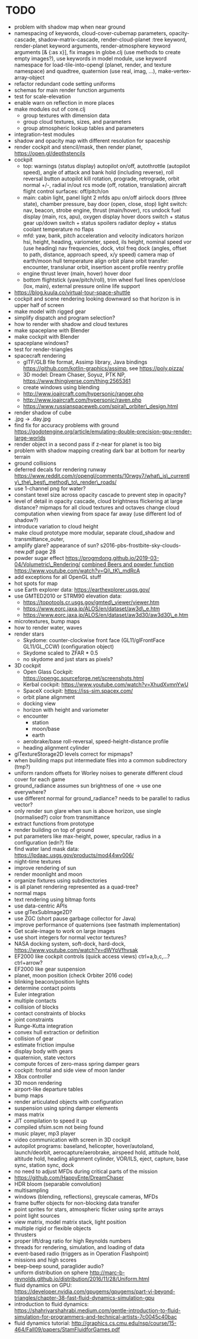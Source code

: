 # TODO
* problem with shadow map when near ground
* namespacing of keywords, cloud-cover-cubemap parameters, opacity-cascade, shadow-matrix-cascade,
  render-cloud-planet :tree keyword, render-planet keyword arguments, render-atmosphere keyword arguments [& {:as x}],
  fix images in globe.clj (use methods to create empty images?), use keywords in model module,
  use keyword namespace for load-tile-into-opengl (planet, render, and texture namespace) and quadtree,
  quaternion (use real, imag, ...), make-vertex-array-object
* refactor redundant code setting uniforms
* schemas for main render function arguments
* test for scale-elevation
* enable warn on reflection in more places
* make modules out of core.clj
  * group textures with dimension data
  * group cloud textures, sizes, and parameters
  * group atmospheric lookup tables and parameters
* integration-test modules
* shadow and opacity map with different resolution for spaceship
* render cockpit and stencil/mask, then render planet, https://open.gl/depthstencils
* cockpit
  * top:
    warnings (status display)
    autopilot on/off, autothrottle (autopilot speed), angle of attack and bank hold (including reverse), roll reversal button
    autopilot kill rotation, prograde, retrograde, orbit normal +/-, radial in/out
    rcs mode (off, rotation, translation)
    aircraft flight control surfaces: off/pitch/on
  * main:
    cabin light, panel light
    2 mfds
    apu on/off
    airlock doors (three state), chamber pressure, bay door (open, close, stop)
    light switch: nav, beacon, strobe
    engine, thrust (main/hover), rcs
    undock
    fuel display (main, rcs, apu), oxygen display
    hover doors switch + status
    gear up/down switch + status
    spoilers
    radiator deploy + status
    coolant temperature
    no flaps
  * mfd:
    yaw, bank, pitch acceleration and velocity indicators
    horizon hsi, height, heading, variometer, speed, ils height, nominal speed
    vor (use heading)
    nav frequencies, dock, vtol freq
    dock (angles, offset to path, distance, approach speed, x/y speed)
    camera
    map of earth/moon
    hull temperature
    align orbit plane
    orbit
    transfer: encounter, translunar orbit, insertion
    ascent profile
    reentry profile
  * engine thrust lever (main, hover)
    hover door
  * bottom
    flightstick (yaw/pitch/roll), trim wheel
    fuel lines open/close (lox, main), external pressure online
    life support
* https://blog.kuula.co/virtual-tour-space-shuttle
* cockpit and scene rendering looking downward so that horizon is in upper half of screen
* make model with rigged gear
* simplify dispatch and program selection?
* how to render with shadow and cloud textures
* make spaceplane with Blender
* make cockpit with Blender
* spaceplane windows?
* test for render-triangles
* spacecraft rendering
  * glTF/GLB file format, Assimp library, Java bindings https://github.com/kotlin-graphics/assimp, see https://poly.pizza/
  * 3D model: Dream Chaser, Soyuz, PTK NP, https://www.thingiverse.com/thing:2565361
  * create windows using blending
  * http://www.ioaircraft.com/hypersonic/ranger.php
  * http://www.ioaircraft.com/hypersonic/raven.php
  * https://www.russianspaceweb.com/spiral\_orbiter\_design.html
* render shadow of cube
* .jpg -> .day.jpg
* find fix for accuracy problems with ground
  https://godotengine.org/article/emulating-double-precision-gpu-render-large-worlds
* render object in a second pass if z-near for planet is too big
* problem with shadow mapping creating dark bar at bottom for nearby terrain
* ground collisions
* deferred decals for rendering runway
  https://www.reddit.com/r/opengl/comments/10rwgy7/what\_is\_currently\_the\_best\_method\_to\_render\_roads/
* use 1-channel png for water?
* constant texel size across opacity cascade to prevent step in opacity?
* level of detail in opacity cascade, cloud brightness flickering at large distance?
  mipmaps for all cloud textures and octaves
  change cloud computation when viewing from space far away (use different lod of shadow?)
* introduce variation to cloud height
* make cloud prototype more modular, separate cloud\_shadow and transmittance\_outer,
* amplify glare? appearance of sun? s2016-pbs-frostbite-sky-clouds-new.pdf page 28
* powder sugar effect https://progmdong.github.io/2019-03-04/Volumetric\_Rendering/
  [combined Beers and powder function](https://www.youtube.com/watch?v=8OrvIQUFptA)
  https://www.youtube.com/watch?v=Qj\_tK\_mdRcA
* add exceptions for all OpenGL stuff
* hot spots for map
* use Earth explorer data: https://earthexplorer.usgs.gov/
* use GMTED2010 or STRM90 elevation data:
  * https://topotools.cr.usgs.gov/gmted\_viewer/viewer.htm
  * https://www.eorc.jaxa.jp/ALOS/en/dataset/aw3d\_e.htm
  * https://www.eorc.jaxa.jp/ALOS/en/dataset/aw3d30/aw3d30\_e.htm
* microtextures, bump maps
* how to render water, waves
* render stars
  * Skydome: counter-clockwise front face (GL11/glFrontFace GL11/GL\_CCW) (configuration object)
  * Skydome scaled to ZFAR * 0.5
  * no skydome and just stars as pixels?
* 3D cockpit
  * Open Glass Cockpit: https://opengc.sourceforge.net/screenshots.html
  * Kerbal cockpit: https://www.youtube.com/watch?v=XhudXvmnYwU
  * SpaceX cockpit: https://iss-sim.spacex.com/
  * orbit plane alignment
  * docking view
  * horizon with height and variometer
  * encounter
    * station
    * moon/base
    * earth
  * aerobrake/base roll-reversal, speed-height-distance profile
  * heading alignment cylinder
* glTextureStorage2D levels correct for mipmaps?
* when building maps put intermediate files into a common subdirectory (tmp?)
* uniform random offsets for Worley noises to generate different cloud cover for each game
* ground\_radiance assumes sun brightness of one -> use one everywhere?
* use different normal for ground\_radiance? needs to be parallel to radius vector?
* only render sun glare when sun is above horizon, use single (normalised?) color from transmittance
* extract functions from prototype
* render building on top of ground
* put parameters like max-height, power, specular, radius in a configuration (edn?) file
* find water land mask data: https://lpdaac.usgs.gov/products/mod44wv006/
* night-time textures
* improve rendering of sun
* render moonlight and moon
* organize fixtures using subdirectories
* is all planet rendering represented as a quad-tree?
* normal maps
* text rendering using bitmap fonts
* use data-centric APIs
* use glTexSubImage2D?
* use ZGC (short pause garbage collector for Java)
* improve performance of quaternions (see fastmath implementation)
* Get scale-image to work on large images
* use short integers for normal vector textures?
* NASA docking system, soft-dock, hard-dock, https://www.youtube.com/watch?v=dWYpVfhvsak
* EF2000 like cockpit controls (quick access views) ctrl+a,b,c,...? ctrl+arrow?
* EF2000 like gear suspension
* planet, moon position (check Orbiter 2016 code)
* blinking beacon/position lights
* determine contact points
* Euler integration
* multiple contacts
* collision of blocks
* contact constraints of blocks
* joint constraints
* Runge-Kutta integration
* convex hull extraction or definition
* collision of gear
* estimate friction impulse
* display body with gears
* quaternion, state vectors
* compute forces of zero-mass spring damper gears
* cockpit: frontal and side view of moon lander
* XBox controller
* 3D moon rendering
* airport-like departure tables
* bump maps
* render articulated objects with configuration
* suspension using spring damper elements
* mass matrix
* JIT compilation to speed it up
* compiled sfsim.scm not being found
* music player, mp3 player
* video communication with screen in 3D cockpit
* autopilot programs: baseland, helicopter, hover/autoland, launch/deorbit, aerocapture/aerobrake, airspeed hold, attitude hold, altitude hold, heading alignment cylinder, VOR/ILS, eject, capture, base sync, station sync, dock
* no need to adjust MFDs during critical parts of the mission
* https://github.com/HappyEnte/DreamChaser
* HDR bloom (separable convolution)
* multisampling
* windows (blending, reflections), greyscale cameras, MFDs
* frame buffer objects for non-blocking data transfer
* point sprites for stars, atmospheric flicker using sprite arrays
* point light sources
* view matrix, model matrix stack, light position
* multiple rigid or flexible objects
* thrusters
* proper lift/drag ratio for high Reynolds numbers
* threads for rendering, simulation, and loading of data
* event-based radio (triggers as in Operation Flashpoint)
* missions and high scores
* beep-beep sound, paraglider audio?
* uniform distribution on sphere http://marc-b-reynolds.github.io/distribution/2016/11/28/Uniform.html
* fluid dynamics on GPU: https://developer.nvidia.com/gpugems/gpugems/part-vi-beyond-triangles/chapter-38-fast-fluid-dynamics-simulation-gpu
* introduction to fluid dynamics: https://shahriyarshahrabi.medium.com/gentle-introduction-to-fluid-simulation-for-programmers-and-technical-artists-7c0045c40bac
* fluid dynamics tutorial: http://graphics.cs.cmu.edu/nsp/course/15-464/Fall09/papers/StamFluidforGames.pdf
